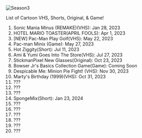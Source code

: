 ![Season3](https://github.com/thestickmanpixel/Season_3/assets/95284026/f7959fa2-56c9-4445-9c06-0f58fdebf356)
 
 
 
 
 
List of Cartoon VHS, Shorts, Original, & Game!
 
 
 


   
1. Sonic Mania Minus (REMAKE)(VHS): Jan 28, 2023
2. HOTEL MARIO TOASTER(APRIL FOOLS): Apr 1, 2023
3. [NEW] Pac-Man Play Golf(VHS): May 22, 2023
4. Pac-man Minix (Game): May 27, 2023
5. Hot Ziggity(Short): Jul 11, 2023
6. Ami & Yumi Goes Into The Store(VHS): Jul 27, 2023
7. StickmanPixel New Glasses(Original): Oct 23, 2023
8. Bowser Jr's Basics Collection Game(Game): Coming Soon
9. Despicable Me: Minion Pie Fight! (VHS): Nov 30, 2023
10. Marty's Birthday (1999)(VHS): Oct 31, 2023
11. ???
12. ???
13. ???
14. SpongeMix(Short): Jan 23, 2024
15. ???
16. ???
17. ???
18. ???
19. ???
20. ???
